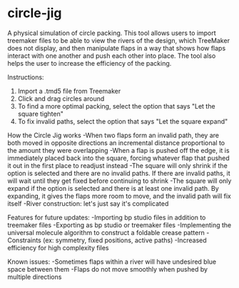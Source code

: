 # circle-jig
A physical simulation of circle packing. This tool allows users to import treemaker files to be able to view the rivers of the design, which TreeMaker does not display, and then manipulate flaps in a way that shows how flaps interact with one another and push each other into place. The tool also helps the user to increase the efficiency of the packing.

Instructions:
1. Import a .tmd5 file from Treemaker
2. Click and drag circles around
3. To find a more optimal packing, select the option that says "Let the square tighten"
4. To fix invalid paths, select the option that says "Let the square expand"

How the Circle Jig works
-When two flaps form an invalid path, they are both moved in opposite directions an incremental distance proportional to the amount they were overlapping
-When a flap is pushed off the edge, it is immediately placed back into the square, forcing whatever flap that pushed it out in the first place to readjust instead
-The square will only shrink if the option is selected and there are no invalid paths. If there are invalid paths, it will wait until they get fixed before continuing to shrink
-The square will only expand if the option is selected and there is at least one invalid path. By expanding, it gives the flaps more room to move, and the invalid path will fix itself
-River construction: let's just say it's complicated

Features for future updates:
-Importing bp studio files in addition to treemaker files
-Exporting as bp studio or treemaker files
-Implementing the universal molecule algorithm to construct a foldable crease pattern
-Constraints (ex: symmetry, fixed positions, active paths)
-Increased efficiency for high complexity files

Known issues:
-Sometimes flaps within a river will have undesired blue space between them
-Flaps do not move smoothly when pushed by multiple directions
